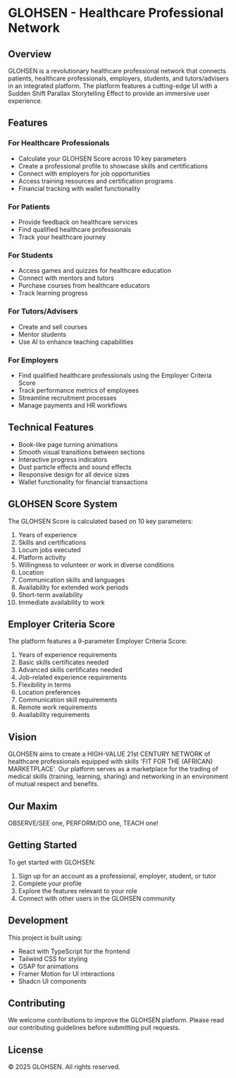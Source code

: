 
# GLOHSEN - Healthcare Professional Network

## Overview
GLOHSEN is a revolutionary healthcare professional network that connects patients, healthcare professionals, employers, students, and tutors/advisers in an integrated platform. The platform features a cutting-edge UI with a Sudden Shift Parallax Storytelling Effect to provide an immersive user experience.

## Features

### For Healthcare Professionals
- Calculate your GLOHSEN Score across 10 key parameters
- Create a professional profile to showcase skills and certifications
- Connect with employers for job opportunities
- Access training resources and certification programs
- Financial tracking with wallet functionality

### For Patients
- Provide feedback on healthcare services
- Find qualified healthcare professionals
- Track your healthcare journey

### For Students
- Access games and quizzes for healthcare education
- Connect with mentors and tutors
- Purchase courses from healthcare educators
- Track learning progress

### For Tutors/Advisers
- Create and sell courses
- Mentor students
- Use AI to enhance teaching capabilities

### For Employers
- Find qualified healthcare professionals using the Employer Criteria Score
- Track performance metrics of employees
- Streamline recruitment processes
- Manage payments and HR workflows

## Technical Features
- Book-like page turning animations
- Smooth visual transitions between sections
- Interactive progress indicators
- Dust particle effects and sound effects
- Responsive design for all device sizes
- Wallet functionality for financial transactions

## GLOHSEN Score System
The GLOHSEN Score is calculated based on 10 key parameters:
1. Years of experience
2. Skills and certifications
3. Locum jobs executed
4. Platform activity
5. Willingness to volunteer or work in diverse conditions
6. Location
7. Communication skills and languages
8. Availability for extended work periods
9. Short-term availability
10. Immediate availability to work

## Employer Criteria Score
The platform features a 9-parameter Employer Criteria Score:
1. Years of experience requirements
2. Basic skills certificates needed
3. Advanced skills certificates needed
4. Job-related experience requirements
5. Flexibility in terms
6. Location preferences
7. Communication skill requirements
8. Remote work requirements
9. Availability requirements

## Vision
GLOHSEN aims to create a HIGH-VALUE 21st CENTURY NETWORK of healthcare professionals equipped with skills 'FIT FOR THE (AFRICAN) MARKETPLACE'. Our platform serves as a marketplace for the trading of medical skills (training, learning, sharing) and networking in an environment of mutual respect and benefits.

## Our Maxim
OBSERVE/SEE one, PERFORM/DO one, TEACH one!

## Getting Started
To get started with GLOHSEN:
1. Sign up for an account as a professional, employer, student, or tutor
2. Complete your profile
3. Explore the features relevant to your role
4. Connect with other users in the GLOHSEN community

## Development
This project is built using:
- React with TypeScript for the frontend
- Tailwind CSS for styling
- GSAP for animations
- Framer Motion for UI interactions
- Shadcn UI components

## Contributing
We welcome contributions to improve the GLOHSEN platform. Please read our contributing guidelines before submitting pull requests.

## License
© 2025 GLOHSEN. All rights reserved.
